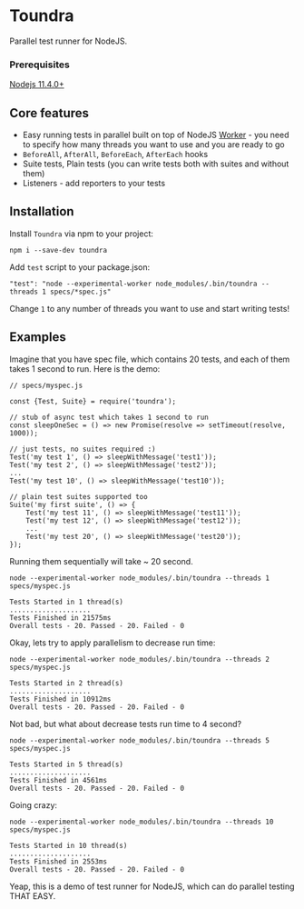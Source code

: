 # Toundra

Parallel test runner for NodeJS.

### Prerequisites
[Nodejs 11.4.0+](https://nodejs.org/en/)

## Core features
* Easy running tests in parallel built on top of NodeJS [Worker](https://nodejs.org/api/worker_threads.html) - you need to specify how many threads you want to use and you are ready to go
* `BeforeAll`, `AfterAll`, `BeforeEach`, `AfterEach` hooks
* Suite tests, Plain tests (you can write tests both with suites and without them)
* Listeners - add reporters to your tests

## Installation

Install `Toundra` via npm to your project:

```
npm i --save-dev toundra
```

Add `test` script to your package.json:

```
"test": "node --experimental-worker node_modules/.bin/toundra --threads 1 specs/*spec.js"
```

Change `1` to any number of threads you want to use and start writing tests!

## Examples

Imagine that you have spec file, which contains 20 tests, and each of them takes 1 second to run. Here is the demo:

```
// specs/myspec.js

const {Test, Suite} = require('toundra');

// stub of async test which takes 1 second to run
const sleepOneSec = () => new Promise(resolve => setTimeout(resolve, 1000));

// just tests, no suites required :)
Test('my test 1', () => sleepWithMessage('test1'));
Test('my test 2', () => sleepWithMessage('test2'));
...
Test('my test 10', () => sleepWithMessage('test10'));

// plain test suites supported too
Suite('my first suite', () => {
    Test('my test 11', () => sleepWithMessage('test11'));
    Test('my test 12', () => sleepWithMessage('test12'));
    ...
    Test('my test 20', () => sleepWithMessage('test20'));
});
```

Running them sequentially will take ~ 20 second.

`node --experimental-worker node_modules/.bin/toundra --threads 1 specs/myspec.js`
```
Tests Started in 1 thread(s)
....................
Tests Finished in 21575ms
Overall tests - 20. Passed - 20. Failed - 0
```

Okay, lets try to apply parallelism to decrease run time:

`node --experimental-worker node_modules/.bin/toundra --threads 2 specs/myspec.js`
```
Tests Started in 2 thread(s)
....................
Tests Finished in 10912ms
Overall tests - 20. Passed - 20. Failed - 0
```

Not bad, but what about decrease tests run time to 4 second?

`node --experimental-worker node_modules/.bin/toundra --threads 5 specs/myspec.js`
```
Tests Started in 5 thread(s)
....................
Tests Finished in 4561ms
Overall tests - 20. Passed - 20. Failed - 0
```

Going crazy:

`node --experimental-worker node_modules/.bin/toundra --threads 10 specs/myspec.js`
```
Tests Started in 10 thread(s)
....................
Tests Finished in 2553ms
Overall tests - 20. Passed - 20. Failed - 0
```

Yeap, this is a demo of test runner for NodeJS, which can do parallel testing THAT EASY.
